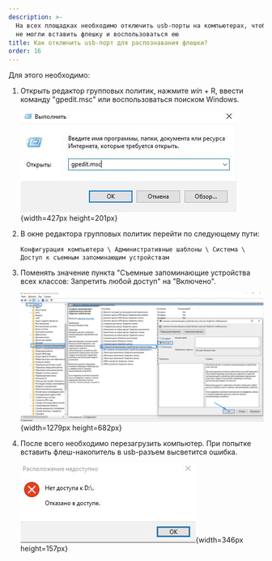 ```yaml
---
description: >-
  На всех площадках необходимо отключить usb-порты на компьютерах, чтобы сдающие
  не могли вставить флешку и воспользоваться ею
title: Как отключить usb-порт для распознавания флешки?
order: 16
---
```


Для этого необходимо:

1. Открыть редактор групповых политик, нажмите *win* + R, ввести команду "gpedit.msc" или воспользоваться поиском Windows.

   ![](./kak-otklyuchit-usb-port-dlya-raspoznavaniya-fleshki.png){width=427px height=201px}

2. В окне редактора групповых политик перейти по следующему пути:

   ```
   Конфигурация компьютера \ Административные шаблоны \ Система \ Доступ к съемным запоминающим устройствам
   ```

3. Поменять значение пункта "Съемные запоминающие устройства всех классов: Запретить любой доступ" на "Включено".

   ![](./kak-otklyuchit-usb-port-dlya-raspoznavaniya-fleshki-2.png){width=1279px height=682px}

4. После всего необходимо перезагрузить компьютер. При попытке вставить флеш-накопитель в usb-разъем высветится ошибка.

   ![](./kak-otklyuchit-usb-port-dlya-raspoznavaniya-fleshki-3.png){width=346px height=157px}